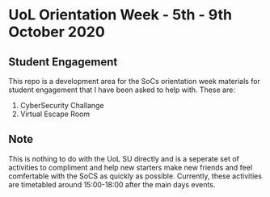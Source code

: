# UoL Orientation Week - 5th - 9th October 2020

## Student Engagement

This repo is a development area for the SoCs orientation week materials for student engagement that I have been asked to help with. These are:

1. CyberSecurity Challange
1. Virtual Escape Room

## Note

This is nothing to do with the UoL SU directly and is a seperate set of activities to compliment and help new starters make new friends and feel comfertable with the SoCS as quickly as possible. Currently, these activities are timetabled around 15:00-18:00 after the main days events. 
